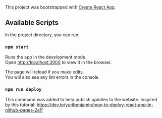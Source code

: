 This project was bootstrapped with [Create React App](https://github.com/facebook/create-react-app).

## Available Scripts

In the project directory, you can run:

### `npm start`

Runs the app in the development mode.\
Open [http://localhost:3000](http://localhost:3000) to view it in the browser.

The page will reload if you make edits.\
You will also see any lint errors in the console.

### `npm run deploy`

This command was added to help publish updates to the website. Inspired by this tutorial: https://dev.to/yuribenjamin/how-to-deploy-react-app-in-github-pages-2a1f



